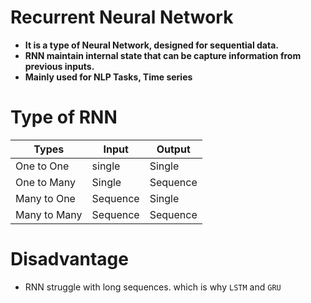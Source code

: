 # **Recurrent Neural Network**

- **It is a type of Neural Network, designed for sequential data.**
- **RNN maintain internal state that can be capture information from previous inputs.**
- **Mainly used for NLP Tasks, Time series**

# Type of RNN

|Types | Input | Output |
|----|---------|----------|
| One to One | single | Single| 
|One to Many | Single |Sequence |
|Many to One |Sequence |Single |
|Many to Many|Sequence | Sequence|

# Disadvantage
- RNN struggle with long sequences. which is why `LSTM` and `GRU`

